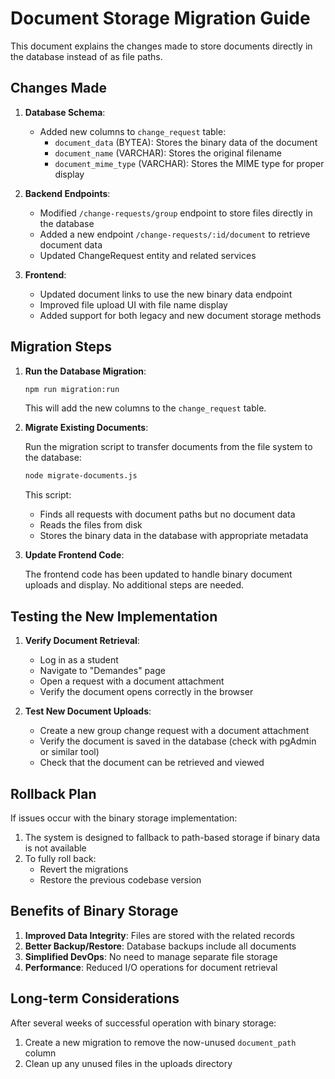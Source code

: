 # Document Storage Migration Guide

This document explains the changes made to store documents directly in the database instead of as file paths.

## Changes Made

1. **Database Schema**:
   - Added new columns to `change_request` table:
     - `document_data` (BYTEA): Stores the binary data of the document
     - `document_name` (VARCHAR): Stores the original filename
     - `document_mime_type` (VARCHAR): Stores the MIME type for proper display

2. **Backend Endpoints**:
   - Modified `/change-requests/group` endpoint to store files directly in the database
   - Added a new endpoint `/change-requests/:id/document` to retrieve document data
   - Updated ChangeRequest entity and related services

3. **Frontend**:
   - Updated document links to use the new binary data endpoint
   - Improved file upload UI with file name display
   - Added support for both legacy and new document storage methods

## Migration Steps

1. **Run the Database Migration**:

   ```bash
   npm run migration:run
   ```

   This will add the new columns to the `change_request` table.

2. **Migrate Existing Documents**:

   Run the migration script to transfer documents from the file system to the database:

   ```bash
   node migrate-documents.js
   ```

   This script:
   - Finds all requests with document paths but no document data
   - Reads the files from disk
   - Stores the binary data in the database with appropriate metadata

3. **Update Frontend Code**:

   The frontend code has been updated to handle binary document uploads and display. No additional steps are needed.

## Testing the New Implementation

1. **Verify Document Retrieval**:
   - Log in as a student
   - Navigate to "Demandes" page
   - Open a request with a document attachment
   - Verify the document opens correctly in the browser

2. **Test New Document Uploads**:
   - Create a new group change request with a document attachment
   - Verify the document is saved in the database (check with pgAdmin or similar tool)
   - Check that the document can be retrieved and viewed

## Rollback Plan

If issues occur with the binary storage implementation:

1. The system is designed to fallback to path-based storage if binary data is not available
2. To fully roll back:
   - Revert the migrations
   - Restore the previous codebase version

## Benefits of Binary Storage

1. **Improved Data Integrity**: Files are stored with the related records
2. **Better Backup/Restore**: Database backups include all documents
3. **Simplified DevOps**: No need to manage separate file storage
4. **Performance**: Reduced I/O operations for document retrieval

## Long-term Considerations

After several weeks of successful operation with binary storage:

1. Create a new migration to remove the now-unused `document_path` column
2. Clean up any unused files in the uploads directory 